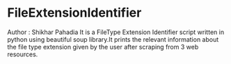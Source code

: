 # FileExtensionIdentifier
Author : Shikhar Pahadia
It is a FileType Extension Identifier script written in python using beautiful soup library.It prints the relevant information about the file type extension given by the user after scraping from 3 web resources.
